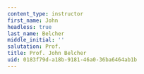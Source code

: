 ```yaml
---
content_type: instructor
first_name: John
headless: true
last_name: Belcher
middle_initial: ''
salutation: Prof.
title: Prof. John Belcher
uid: 0183f79d-a18b-9181-46a0-36ba6464ab1b
---
```

